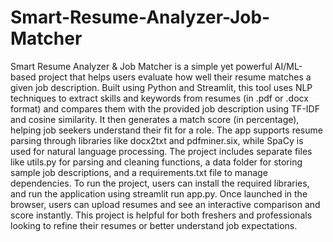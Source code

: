 # Smart-Resume-Analyzer-Job-Matcher
Smart Resume Analyzer & Job Matcher is a simple yet powerful AI/ML-based project that helps users evaluate how well their resume matches a given job description. Built using Python and Streamlit, this tool uses NLP techniques to extract skills and keywords from resumes (in .pdf or .docx format) and compares them with the provided job description using TF-IDF and cosine similarity. It then generates a match score (in percentage), helping job seekers understand their fit for a role. The app supports resume parsing through libraries like docx2txt and pdfminer.six, while SpaCy is used for natural language processing. The project includes separate files like utils.py for parsing and cleaning functions, a data folder for storing sample job descriptions, and a requirements.txt file to manage dependencies. To run the project, users can install the required libraries, and run the application using streamlit run app.py. Once launched in the browser, users can upload resumes and see an interactive comparison and score instantly. This project is helpful for both freshers and professionals looking to refine their resumes or better understand job expectations.
